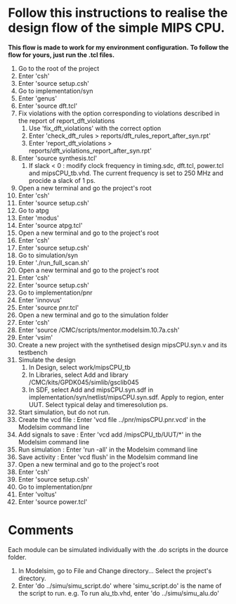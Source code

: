 # Follow this instructions to realise the design flow of the simple MIPS CPU.

**This flow is made to work for my environment configuration.**
**To follow the flow for yours, just run the .tcl files.**


1.	Go to the root of the project
2. 	Enter 'csh'
3. 	Enter 'source setup.csh'
4. 	Go to implementation/syn
5. 	Enter 'genus'
6. 	Enter 'source dft.tcl'
7. 	Fix violations with the option corresponding to violations described in the report of report_dft_violations
	1.	Use 'fix_dft_violations' with the correct option
	2.	Enter 'check_dft_rules > reports/dft_rules_report_after_syn.rpt'
	3.	Enter 'report_dft_violations > reports/dft_violations_report_after_syn.rpt'
8. 	Enter 'source synthesis.tcl'
	1.	If slack < 0 : modify clock frequency in timing.sdc, dft.tcl,
		power.tcl and mipsCPU_tb.vhd. The current frequency is set to 250 MHz and procide a slack of 1 ps.
9. 	Open a new terminal and go the project's root
10.	Enter 'csh'
11.	Enter 'source setup.csh'
12.	Go to atpg
13. Enter 'modus'
14.	Enter 'source atpg.tcl'
15.	Open a new terminal and go to the project's root
16.	Enter 'csh'
17.	Enter 'source setup.csh'
18.	Go to simulation/syn
19.	Enter './run_full_scan.sh'
20.	Open a new terminal and go to the project's root
21.	Enter 'csh'
22.	Enter 'source setup.csh'
23.	Go to implementation/pnr
24.	Enter 'innovus'
25.	Enter 'source pnr.tcl'
26.	Open a new terminal and go to the simulation folder
27.	Enter 'csh'
28.	Enter 'source /CMC/scripts/mentor.modelsim.10.7a.csh'
29.	Enter 'vsim'
30.	Create a new project with the synthetised design mipsCPU.syn.v and its testbench
31.	Simulate the design
	1.	In Design, select work/mipsCPU_tb
	2.	In Libraries, select Add and library /CMC/kits/GPDK045/simlib/gsclib045
	3.	In SDF, select Add and mipsCPU.syn.sdf in implementation/syn/netlist/mipsCPU.syn.sdf. Apply to region, enter UUT. 
		Select typical delay and timeresolution ps.
32.	Start simulation, but do not run.
33.	Create the vcd file : Enter 'vcd file ../pnr/mipsCPU.pnr.vcd' in the Modelsim command line
34.	Add signals to save : Enter 'vcd add /mipsCPU_tb/UUT/*' in the Modelsim command line
35.	Run simulation : Enter 'run -all' in the Modelsim command line
36.	Save activity : Enter 'vcd flush' in the Modelsim command line
37.	Open a new terminal and go to the project's root 
38.	Enter 'csh'
39.	Enter 'source setup.csh'
40.	Go to implementation/pnr
41.	Enter 'voltus'
42.	Enter 'source power.tcl'

# Comments
Each module can be simulated individually with the .do scripts in the dource folder.
1. 	In Modelsim, go to File and Change directory... Select the project's directory.
2. 	Enter 'do ../simu/simu_script.do' where 'simu_script.do' is the name of the script to run.
	e.g. To run alu_tb.vhd, enter 'do ../simu/simu_alu.do'
